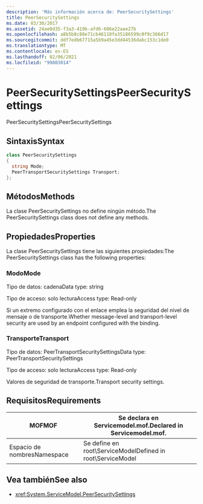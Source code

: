 ```yaml
---
description: 'Más información acerca de: PeerSecuritySettings'
title: PeerSecuritySettings
ms.date: 03/30/2017
ms.assetid: 24ae0d35-f3a3-419b-afd6-686e22aae27b
ms.openlocfilehash: a8b5b8c88e71cb46110fa35186599c0f9c366d17
ms.sourcegitcommit: ddf7edb67715a5b9a45e3dd44536dabc153c1de0
ms.translationtype: MT
ms.contentlocale: es-ES
ms.lasthandoff: 02/06/2021
ms.locfileid: "99803014"
---
```

# <a name="peersecuritysettings"></a><span data-ttu-id="460cd-103">PeerSecuritySettings</span><span class="sxs-lookup"><span data-stu-id="460cd-103">PeerSecuritySettings</span></span>

<span data-ttu-id="460cd-104">PeerSecuritySettings</span><span class="sxs-lookup"><span data-stu-id="460cd-104">PeerSecuritySettings</span></span>  
  
## <a name="syntax"></a><span data-ttu-id="460cd-105">Sintaxis</span><span class="sxs-lookup"><span data-stu-id="460cd-105">Syntax</span></span>  
  
```csharp
class PeerSecuritySettings  
{  
  string Mode;  
  PeerTransportSecuritySettings Transport;  
};  
```  
  
## <a name="methods"></a><span data-ttu-id="460cd-106">Métodos</span><span class="sxs-lookup"><span data-stu-id="460cd-106">Methods</span></span>  

 <span data-ttu-id="460cd-107">La clase PeerSecuritySettings no define ningún método.</span><span class="sxs-lookup"><span data-stu-id="460cd-107">The PeerSecuritySettings class does not define any methods.</span></span>  
  
## <a name="properties"></a><span data-ttu-id="460cd-108">Propiedades</span><span class="sxs-lookup"><span data-stu-id="460cd-108">Properties</span></span>  

 <span data-ttu-id="460cd-109">La clase PeerSecuritySettings tiene las siguientes propiedades:</span><span class="sxs-lookup"><span data-stu-id="460cd-109">The PeerSecuritySettings class has the following properties:</span></span>  
  
### <a name="mode"></a><span data-ttu-id="460cd-110">Modo</span><span class="sxs-lookup"><span data-stu-id="460cd-110">Mode</span></span>  

 <span data-ttu-id="460cd-111">Tipo de datos: cadena</span><span class="sxs-lookup"><span data-stu-id="460cd-111">Data type: string</span></span>  
  
 <span data-ttu-id="460cd-112">Tipo de acceso: solo lectura</span><span class="sxs-lookup"><span data-stu-id="460cd-112">Access type: Read-only</span></span>  
  
 <span data-ttu-id="460cd-113">Si un extremo configurado con el enlace emplea la seguridad del nivel de mensaje o de transporte.</span><span class="sxs-lookup"><span data-stu-id="460cd-113">Whether message-level and transport-level security are used by an endpoint configured with the binding.</span></span>  
  
### <a name="transport"></a><span data-ttu-id="460cd-114">Transporte</span><span class="sxs-lookup"><span data-stu-id="460cd-114">Transport</span></span>  

 <span data-ttu-id="460cd-115">Tipo de datos: PeerTransportSecuritySettings</span><span class="sxs-lookup"><span data-stu-id="460cd-115">Data type: PeerTransportSecuritySettings</span></span>  
  
 <span data-ttu-id="460cd-116">Tipo de acceso: solo lectura</span><span class="sxs-lookup"><span data-stu-id="460cd-116">Access type: Read-only</span></span>  
  
 <span data-ttu-id="460cd-117">Valores de seguridad de transporte.</span><span class="sxs-lookup"><span data-stu-id="460cd-117">Transport security settings.</span></span>  
  
## <a name="requirements"></a><span data-ttu-id="460cd-118">Requisitos</span><span class="sxs-lookup"><span data-stu-id="460cd-118">Requirements</span></span>  
  
|<span data-ttu-id="460cd-119">MOF</span><span class="sxs-lookup"><span data-stu-id="460cd-119">MOF</span></span>|<span data-ttu-id="460cd-120">Se declara en Servicemodel.mof.</span><span class="sxs-lookup"><span data-stu-id="460cd-120">Declared in Servicemodel.mof.</span></span>|  
|---------|-----------------------------------|  
|<span data-ttu-id="460cd-121">Espacio de nombres</span><span class="sxs-lookup"><span data-stu-id="460cd-121">Namespace</span></span>|<span data-ttu-id="460cd-122">Se define en root\ServiceModel</span><span class="sxs-lookup"><span data-stu-id="460cd-122">Defined in root\ServiceModel</span></span>|  
  
## <a name="see-also"></a><span data-ttu-id="460cd-123">Vea también</span><span class="sxs-lookup"><span data-stu-id="460cd-123">See also</span></span>

- <xref:System.ServiceModel.PeerSecuritySettings>
